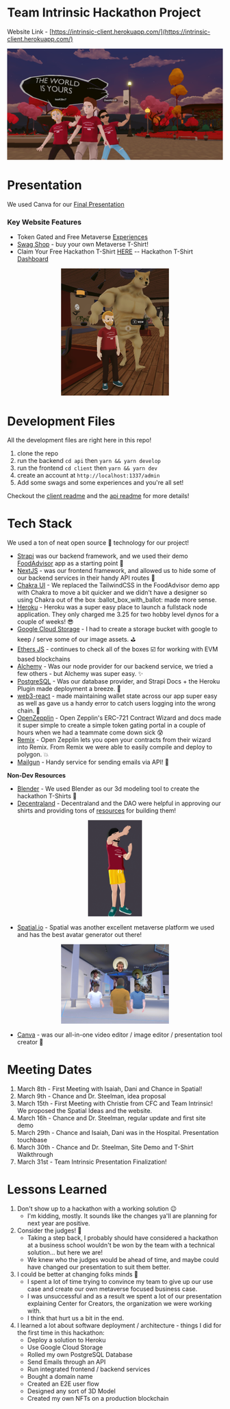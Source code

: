 # Team Intrinsic Hackathon Project
Website Link - [https://intrinsic-client.herokuapp.com/](https://intrinsic-client.herokuapp.com/) 

<p align="center">
  <img src="https://github.com/ctfarrell/hackathon_final/blob/main/intrinsic-home.png" alt="image ..." />
</p>

# Presentation
We used Canva for our [Final Presentation](https://www.canva.com/design/DAE60MKQhvk/ZwLFoLS5c7E-6eHG7sQqng/view?utm_content=DAE60MKQhvk&utm_campaign=designshare&utm_medium=link2&utm_source=sharebutton)

### Key Website Features 
* Token Gated and Free Metaverse [Experiences](https://intrinsic-client.herokuapp.com/experiences)
* [Swag Shop](https://intrinsic-client.herokuapp.com/swag) - buy your own Metaverse T-Shirt!
* Claim Your Free Hackathon T-Shirt [HERE](https://intrinsic-client.herokuapp.com/hackathon)
-- Hackathon T-Shirt [Dashboard](https://intrinsic-client.herokuapp.com/hackathon/dash)

<p align="center">
  <img src="https://github.com/ctfarrell/hackathon_final/blob/main/doge_shirt.jpeg" style = "width: 50%;" alt="image ..." />
</p>

# Development Files
All the development files are right here in this repo!
1. clone the repo
2. run the backend `cd api` then `yarn && yarn develop`
3. run the frontend `cd client` then `yarn && yarn dev`
4. create an account at `http://localhost:1337/admin`
5. Add some swags and some experiences and you're all set!

Checkout the [client readme](https://github.com/ctfarrell/hackathon_final/tree/main/client) and the [api readme](https://github.com/ctfarrell/hackathon_final/tree/main/api) for more details!
# Tech Stack
We used a ton of neat open source :rocket: technology for our project!
 * [Strapi](https://strapi.io/) was our backend framework, and we used their demo [FoodAdvisor](https://github.com/strapi/foodadvisor) app as a starting point :ice_cream: 
 * [NextJS](https://nextjs.org/) - was our frontend framework, and allowed us to hide some of our backend services in their handy API routes :briefcase: 
 * [Chakra UI](https://chakra-ui.com/) - We replaced the TailwindCSS in the FoodAdvisor demo app with Chakra to move a bit quicker and we didn't have a designer so using Chakra out of the box :ballot_box_with_ballot: made more sense. 
 * [Heroku](https://www.heroku.com/) - Heroku was a super easy place to launch a fullstack node application. They only charged me 3.25 for two hobby level dynos for a couple of weeks! :sunglasses: 
 * [Google Cloud Storage](https://cloud.google.com/storage) - I had to create a storage bucket with google to keep / serve some of our image assets. :golf: 
 * [Ethers JS](https://docs.ethers.io/v5/) - continues to check all of the boxes :ballot_box_with_check: for working with EVM based blockchains
 * [Alchemy](https://www.alchemy.com/) - Was our node provider for our backend service, we tried a few others - but Alchemy was super easy. :sparkles: 
 * [PostgreSQL](https://www.postgresql.org/) - Was our database provider, and Strapi Docs + the Heroku Plugin made deployment a breeze. :bookmark_tabs: 
 * [web3-react](https://github.com/NoahZinsmeister/web3-react) - made maintaining wallet state across our app super easy as well as gave us a handy error to catch users logging into the wrong chain. :walking: 
 * [OpenZepplin](https://openzeppelin.com/) - Open Zepplin's ERC-721 Contract Wizard and docs made it super simple to create a simple token gating portal in a couple of hours when we had a teammate come down sick :cold_sweat: 
 * [Remix](https://remix.ethereum.org/) - Open Zepplin lets you open your contracts from their wizard into Remix. From Remix we were able to easily compile and deploy to polygon. :boom: 
 * [Mailgun](https://www.mailgun.com/) - Handy service for sending emails via API! :gun: 

**Non-Dev Resources**
* [Blender](https://www.blender.org/) - We used Blender as our 3d modeling tool to create the hackathon T-Shirts :tshirt: 
* [Decentraland](https://decentraland.org/) - Decentraland and the DAO were helpful in approving our shirts and providing tons of [resources](https://github.com/decentraland/avatar-assets) for building them!
<p align="center" >
  <img src="https://github.com/ctfarrell/hackathon_final/blob/main/intrinsic_swag.gif" style = "width: 25%;" alt="gif ..." />
</p>

* [Spatial.io](https://spatial.io/) - Spatial was another excellent metaverse platform we used and has the best avatar generator out there! 
<p align="center" >
  <img src="https://github.com/ctfarrell/hackathon_final/blob/main/spatial_meeting.png" style = "width: 50%;" alt="image ..." />
</p>

* [Canva](https://www.canva.com/) - was our all-in-one video editor / image editor / presentation tool creator :tulip: 


# Meeting Dates
1. March 8th - First Meeting with Isaiah, Dani and Chance in Spatial!
2. March 9th - Chance and Dr. Steelman, idea proposal
3. March 15th - First Meeting with Christie from CFC and Team Intrinsic! We proposed the Spatial Ideas and the website.
4. March 16h - Chance and Dr. Steelman, regular update and first site demo
5. March 29th - Chance and Isaiah, Dani was in the Hospital. Presentation touchbase
6. March 30th - Chance and Dr. Steelman, Site Demo and T-Shirt Walkthrough
7. March 31st - Team Intrinsic Presentation Finalization!


# Lessons Learned
1. Don't show up to a hackathon with a working solution :wink: 
   - I'm kidding, mostly. It sounds like the changes ya'll are planning for next year are positive.
2. Consider the judges! :crystal_ball: 
   - Taking a step back, I probably should have considered a hackathon at a business school wouldn't be won by the team with a technical solution... but here we are! 
   - We knew who the judges would be ahead of time, and maybe could have changed our presentation to suit them better.
3. I could be better at changing folks minds :sandwich:
   - I spent a lot of time trying to convince my team to give up our use case and create our own metaverse focused business case. 
   - I was unsuccessful and as a result we spent a lot of our presentation explaining Center for Creators, the organization we were working with.
   - I think that hurt us a bit in the end.
5. I learned a lot about software deployment / architecture - things I did for the first time in this hackathon: 
   - Deploy a solution to Heroku
   - Use Google Cloud Storage
   - Rolled my own PostgreSQL Database
   - Send Emails through an API
   - Run integrated frontend / backend services
   - Bought a domain name
   - Created an E2E user flow
   - Designed any sort of 3D Model
   - Created my own NFTs on a production blockchain
